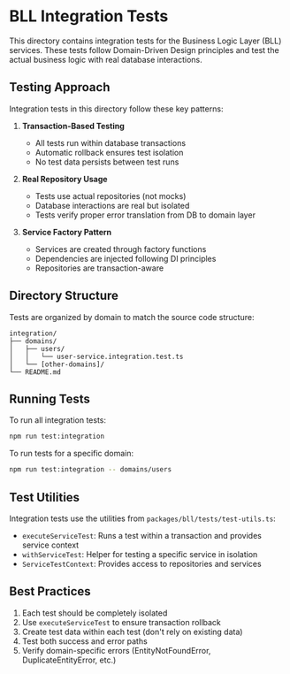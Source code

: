 # BLL Integration Tests

This directory contains integration tests for the Business Logic Layer (BLL) services. These tests follow Domain-Driven Design principles and test the actual business logic with real database interactions.

## Testing Approach

Integration tests in this directory follow these key patterns:

1. **Transaction-Based Testing**

   - All tests run within database transactions
   - Automatic rollback ensures test isolation
   - No test data persists between test runs

2. **Real Repository Usage**

   - Tests use actual repositories (not mocks)
   - Database interactions are real but isolated
   - Tests verify proper error translation from DB to domain layer

3. **Service Factory Pattern**
   - Services are created through factory functions
   - Dependencies are injected following DI principles
   - Repositories are transaction-aware

## Directory Structure

Tests are organized by domain to match the source code structure:

```
integration/
├── domains/
│   ├── users/
│   │   └── user-service.integration.test.ts
│   └── [other-domains]/
└── README.md
```

## Running Tests

To run all integration tests:

```bash
npm run test:integration
```

To run tests for a specific domain:

```bash
npm run test:integration -- domains/users
```

## Test Utilities

Integration tests use the utilities from `packages/bll/tests/test-utils.ts`:

- `executeServiceTest`: Runs a test within a transaction and provides service context
- `withServiceTest`: Helper for testing a specific service in isolation
- `ServiceTestContext`: Provides access to repositories and services

## Best Practices

1. Each test should be completely isolated
2. Use `executeServiceTest` to ensure transaction rollback
3. Create test data within each test (don't rely on existing data)
4. Test both success and error paths
5. Verify domain-specific errors (EntityNotFoundError, DuplicateEntityError, etc.)
